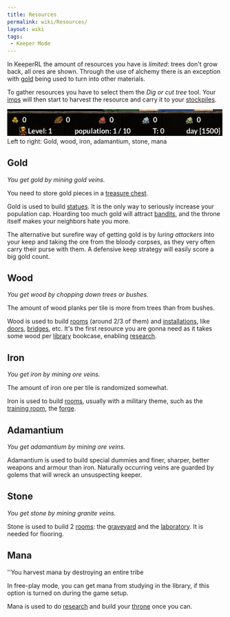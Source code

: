 ```yaml
---
title: Resources
permalink: wiki/Resources/
layout: wiki
tags:
 - Keeper Mode
---
```


In KeeperRL the amount of resources you have is *limited*: trees don't
grow back, all ores are shown. Through the use of alchemy there is an
exception with [gold](:Resources#Gold "wikilink") being used to turn
into other materials.

To gather resources you have to select them the *Dig or cut tree* tool.
Your [imps](:Imp "wikilink") will then start to harvest the resource and
carry it to your [stockpiles](:Storage "wikilink").

<img src="Resources-Screenshot.png" title="fig:Resources-Screenshot.png" alt="Resources-Screenshot.png" width="500" />
Left to right: Gold, wood, iron, adamantium, stone, mana

Gold
----

*You get gold by mining gold veins.*

You need to store gold pieces in a [treasure
chest](treasure_chest "wikilink").

Gold is used to build [statues](:Installations#Statue "wikilink"). It is
the only way to seriously increase your population cap. Hoarding too
much gold will attract [bandits](:Bandit "wikilink"), and the throne
itself makes your neighbors hate you more.

The alternative but surefire way of getting gold is by *luring
attackers* into your keep and taking the ore from the bloody corpses, as
they very often carry their purse with them. A defensive keep strategy
will easily score a big gold count.

Wood
----

*You get wood by chopping down trees or bushes.*

The amount of wood planks per tile is more from trees than from bushes.

Wood is used to build [rooms](/keeperrl_wiki/Category%3ARooms "wikilink") (around 2/3
of them) and [installations](:Installations "wikilink"), like
[doors](:Installations#Door "wikilink"),
[bridges](:Installations#Bridge "wikilink"), etc. It's the first
resource you are gonna need as it takes some wood per
[library](:Library "wikilink") bookcase, enabling
[research](:Technologies "wikilink").

Iron
----

*You get iron by mining ore veins.*

The amount of iron ore per tile is randomized somewhat.

Iron is used to build [rooms](/keeperrl_wiki/Category%3ARooms "wikilink"), usually with
a military theme, such as the [training
room](:Training_Room "wikilink"), the
[forge](:Manufactories#Forge "wikilink").

Adamantium
----------

*You get adamantium by mining ore veins.*

Adamantium is used to build special dummies and finer, sharper, better
weapons and armour than iron. Naturally occurring veins are guarded by
golems that will wreck an unsuspecting keeper.

Stone
-----

*You get stone by mining granite veins.*

Stone is used to build 2 [rooms](/keeperrl_wiki/Category%3ARooms "wikilink"): the
[graveyard](:Graveyard "wikilink") and the
[laboratory](:Manufactories#Laboratory "wikilink"). It is needed for
flooring.

Mana
----

''You harvest mana by destroying an entire tribe

In free-play mode, you can get mana from studying in the library, if
this option is turned on during the game setup.

Mana is used to do [research](:Technologies "wikilink") and build your
[throne](:Throne "wikilink") once you can.
